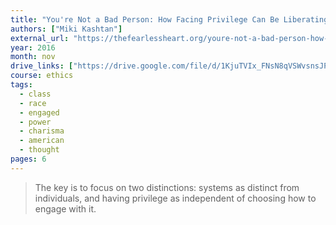 ```yaml
---
title: "You're Not a Bad Person: How Facing Privilege Can Be Liberating"
authors: ["Miki Kashtan"]
external_url: "https://thefearlessheart.org/youre-not-a-bad-person-how-facing-privilege-can-be-liberating/"
year: 2016
month: nov
drive_links: ["https://drive.google.com/file/d/1KjuTVIx_FNsN8qVSWvsnsJPNqS-lo7Jx/view?usp=drivesdk"]
course: ethics
tags:
  - class
  - race
  - engaged
  - power
  - charisma
  - american
  - thought
pages: 6
---
```


> The key is to focus on two distinctions: systems as distinct from individuals, and having privilege as independent of choosing how to engage with it.
